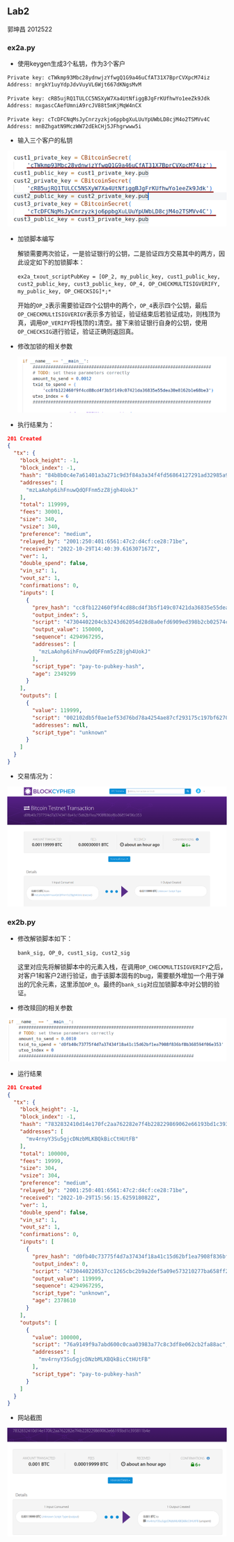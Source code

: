 ## Lab2

郭坤昌 2012522

### ex2a.py

- 使用keygen生成3个私钥，作为3个客户
```
Private key: cTWkmp93Mbc28ydnwjzYfwgQ1G9a46uCfAT31X7BprCVXpcM74iz
Address: mrgkY1uyYdpJdvVuyVL6Wjt667dKNgsMvM

Private key: cRB5ujRQ1TULCC5NSXyW7Xa4UtNfiggBJgFrKUfhwYo1eeZk9Jdk
Address: mxgascCAefUmniA9rcJV88t5mKjMqW4nCX

Private key: cTcDFCNqMsJyCnrzyzkjo6ppbgXuLUuYpUWbLD8cjM4o2TSMVv4C
Address: mnBZhgatN9MczWW72dEkCHj5JFhgrwww5i
```

- 输入三个客户的私钥

![image-20221018124319186](report.assets/image-20221018124319186.png)

- 加锁脚本编写

  解锁需要两次验证，一是验证银行的公钥，二是验证四方交易其中的两方，因此设定如下的加锁脚本：

  `ex2a_txout_scriptPubKey = [OP_2, my_public_key, cust1_public_key, cust2_public_key, cust3_public_key, OP_4, OP_CHECKMULTISIGVERIFY, my_public_key, OP_CHECKSIG]*;*`

  开始的`OP_2`表示需要验证四个公钥中的两个，`OP_4`表示四个公钥，最后`OP_CHECKMULtISIGVERIGY`表示多方验证，验证结束后若验证成功，则栈顶为真，调用`OP_VERIFY`将栈顶的`1`清空。接下来验证银行自身的公钥，使用`OP_CHECKSIG`进行验证，验证正确则返回真。

- 修改加锁的相关参数

  ![image-20221030001356249](report.assets/image-20221030001356249.png)

- 执行结果为：

```json
201 Created
{
  "tx": {
    "block_height": -1,
    "block_index": -1,
    "hash": "84b8b0c4e7a61401a3a271c9d3f84a3a34f4fd56864127291ad32985a99e8937",
    "addresses": [
      "mzLaAohp6ihFnuwQdQFFnm5zZ8jgh4UokJ"
    ],
    "total": 119999,
    "fees": 30001,
    "size": 340,
    "vsize": 340,
    "preference": "medium",
    "relayed_by": "2001:250:401:6561:47c2:d4cf:ce28:71be",
    "received": "2022-10-29T14:40:39.616307167Z",
    "ver": 1,
    "double_spend": false,
    "vin_sz": 1,
    "vout_sz": 1,
    "confirmations": 0,
    "inputs": [
      {
        "prev_hash": "cc8fb122460f9f4cd88cd4f3b5f149c07421da36835e55dea30e8162b1e68be3",
        "output_index": 5,
        "script": "47304402204cb3243d62054d28d8a0efd6909ed398b2cb02574c3178b4ca8eedb4f113e15602202ef3688a1df656972f06a3842fefc9e9f90721d58f439ded3d592cc57f56723e012102db5f0ae1ef53d76bd78a4254ae87cf293175c197bf6270744b7a8e1fa7966804",
        "output_value": 150000,
        "sequence": 4294967295,
        "addresses": [
          "mzLaAohp6ihFnuwQdQFFnm5zZ8jgh4UokJ"
        ],
        "script_type": "pay-to-pubkey-hash",
        "age": 2349299
      }
    ],
    "outputs": [
      {
        "value": 119999,
        "script": "002102db5f0ae1ef53d76bd78a4254ae87cf293175c197bf6270744b7a8e1fa79668042102057cd667d3e2c481687ef3abc347895c1f3763c53f282a254a1885063ae8b5e021034b0ff4bf574b90816fcda87daa4eaa2c295301fbbc3e9135c5e6e89326612df321021d12629a2fb116591bafb1256a73119f4705aa5c1f30505ff17eaa2847c5b7d354af2102db5f0ae1ef53d76bd78a4254ae87cf293175c197bf6270744b7a8e1fa7966804ac",
        "addresses": null,
        "script_type": "unknown"
      }
    ]
  }
}
```

- 交易情况为：

![image-20221029235602263](report.assets/image-20221029235602263.png)

### ex2b.py

- 修改解锁脚本如下：

  `bank_sig, OP_0, cust1_sig, cust2_sig`

  这里对应先将解锁脚本中的元素入栈，在调用`OP_CHECKMULTISIGVERIFY`之后，对客户1和客户2进行验证，由于该脚本固有的bug，需要额外增加一个用于弹出的冗余元素，这里添加`OP_0`。最终的`bank_sig`对应加锁脚本中对公钥的验证。

- 修改赎回的相关参数

![image-20221030001045764](report.assets/image-20221030001045764.png)


- 运行结果

```json
201 Created
{
  "tx": {
    "block_height": -1,
    "block_index": -1,
    "hash": "7832832410d14e170fc2aa762282e7f4b228229869062e66193bd1c393811b4e",
    "addresses": [
      "mv4rnyY3Su5gjcDNzbMLKBQkBicCtHUtFB"
    ],
    "total": 100000,
    "fees": 19999,
    "size": 304,
    "vsize": 304,
    "preference": "medium",
    "relayed_by": "2001:250:401:6561:47c2:d4cf:ce28:71be",
    "received": "2022-10-29T15:56:15.625918082Z",
    "ver": 1,
    "double_spend": false,
    "vin_sz": 1,
    "vout_sz": 1,
    "confirmations": 0,
    "inputs": [
      {
        "prev_hash": "d0fb40c73775f4d7a37434f18a41c15d62bf1ea7908f836bf8b368594f06e353",
        "output_index": 0,
        "script": "4730440220537cc1265cbc2b9a2def5a09e573210277ba658ff20db9f94dfe3611c82e22ff02207d1d67bf2713b2f3b5cdc68a487d57b84fe6d2bdc867bcd307b279b4c51a4dd90100483045022100f2b42c4720f2b4c5c730411a2f4f3726a7f328cbc38b8beb62ed8d1c2e3dce4102200f69fbad7e0de0ebeace8a0e9557cb759d34181d1874fe63a8869af75fe3b67101483045022100f62dc1434c3213d8727873bc5374e0783f353730c1142b305538b1b6107c560f02206102544e43cffaa05d861aff92dfeb85b2ff744aaacab238d86f809a5c9e11d701",
        "output_value": 119999,
        "sequence": 4294967295,
        "script_type": "unknown",
        "age": 2378610
      }
    ],
    "outputs": [
      {
        "value": 100000,
        "script": "76a9149f9a7abd600c0caa03983a77c8c3df8e062cb2fa88ac",
        "addresses": [
          "mv4rnyY3Su5gjcDNzbMLKBQkBicCtHUtFB"
        ],
        "script_type": "pay-to-pubkey-hash"
      }
    ]
  }
}
```

- 网站截图

![image-20221030011651701](report.assets/image-20221030011651701.png)
